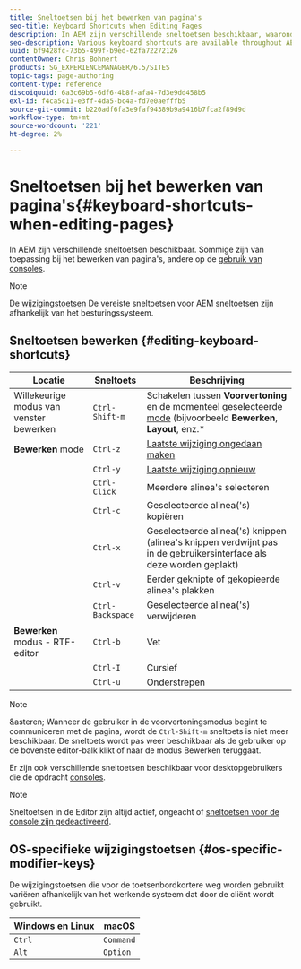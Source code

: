 ```yaml
---
title: Sneltoetsen bij het bewerken van pagina's
seo-title: Keyboard Shortcuts when Editing Pages
description: In AEM zijn verschillende sneltoetsen beschikbaar, waaronder enkele voor paginabewerking
seo-description: Various keyboard shortcuts are available throughout AEM, including some for page editing
uuid: bf9428fc-73b5-499f-b9ed-62fa72272126
contentOwner: Chris Bohnert
products: SG_EXPERIENCEMANAGER/6.5/SITES
topic-tags: page-authoring
content-type: reference
discoiquuid: 6a3c69b5-6df6-4b8f-afa4-7d3e9dd458b5
exl-id: f4ca5c11-e3ff-4da5-bc4a-fd7e0aefffb5
source-git-commit: b220adf6fa3e9faf94389b9a9416b7fca2f89d9d
workflow-type: tm+mt
source-wordcount: '221'
ht-degree: 2%

---
```


# Sneltoetsen bij het bewerken van pagina&#39;s{#keyboard-shortcuts-when-editing-pages}

In AEM zijn verschillende sneltoetsen beschikbaar. Sommige zijn van toepassing bij het bewerken van pagina&#39;s, andere op de [gebruik van consoles](/help/sites-authoring/keyboard-shortcuts.md).

>[!NOTE]
>
>De [wijzigingstoetsen](/help/sites-authoring/page-authoring-keyboard-shortcuts.md#os-specific-modifier-keys) De vereiste sneltoetsen voor AEM sneltoetsen zijn afhankelijk van het besturingssysteem.

## Sneltoetsen bewerken {#editing-keyboard-shortcuts}

| Locatie | Sneltoets | Beschrijving |
|---|---|---|
| Willekeurige modus van venster bewerken | `Ctrl-Shift-m` | Schakelen tussen **Voorvertoning** en de momenteel geselecteerde [mode](/help/sites-authoring/author-environment-tools.md#page-modes)</a> (bijvoorbeeld **Bewerken**, **Layout**, enz.* |
| **Bewerken** mode | `Ctrl-z` | [Laatste wijziging ongedaan maken](/help/sites-authoring/editing-content.md#undoing-and-redoing-page-edits) |
|  | `Ctrl-y` | [Laatste wijziging opnieuw](/help/sites-authoring/editing-content.md#undoing-and-redoing-page-edits) |
|  | `Ctrl-Click` | Meerdere alinea&#39;s selecteren |
|  | `Ctrl-c` | Geselecteerde alinea(&#39;s) kopiëren |
|  | `Ctrl-x` | Geselecteerde alinea(&#39;s) knippen (alinea&#39;s knippen verdwijnt pas in de gebruikersinterface als deze worden geplakt) |
|  | `Ctrl-v` | Eerder geknipte of gekopieerde alinea&#39;s plakken |
|  | `Ctrl-Backspace` | Geselecteerde alinea(&#39;s) verwijderen |
| **Bewerken** modus - RTF-editor | `Ctrl-b` | Vet |
|  | `Ctrl-I` | Cursief |
|  | `Ctrl-u` | Onderstrepen |

>[!NOTE]
>
>&amp;asteren; Wanneer de gebruiker in de voorvertoningsmodus begint te communiceren met de pagina, wordt de `Ctrl-Shift-m` sneltoets is niet meer beschikbaar. De sneltoets wordt pas weer beschikbaar als de gebruiker op de bovenste editor-balk klikt of naar de modus Bewerken teruggaat.

Er zijn ook verschillende sneltoetsen beschikbaar voor desktopgebruikers die de opdracht [consoles](/help/sites-authoring/keyboard-shortcuts.md).

>[!NOTE]
>
>Sneltoetsen in de Editor zijn altijd actief, ongeacht of [sneltoetsen voor de console zijn gedeactiveerd](/help/sites-authoring/keyboard-shortcuts.md#deactivating-keyboard-shortcuts).

## OS-specifieke wijzigingstoetsen {#os-specific-modifier-keys}

De wijzigingstoetsen die voor de toetsenbordkortere weg worden gebruikt variëren afhankelijk van het werkende systeem dat door de cliënt wordt gebruikt.

| Windows en Linux | macOS |
|---|---|
| `Ctrl` | `Command` |
| `Alt` | `Option` |
